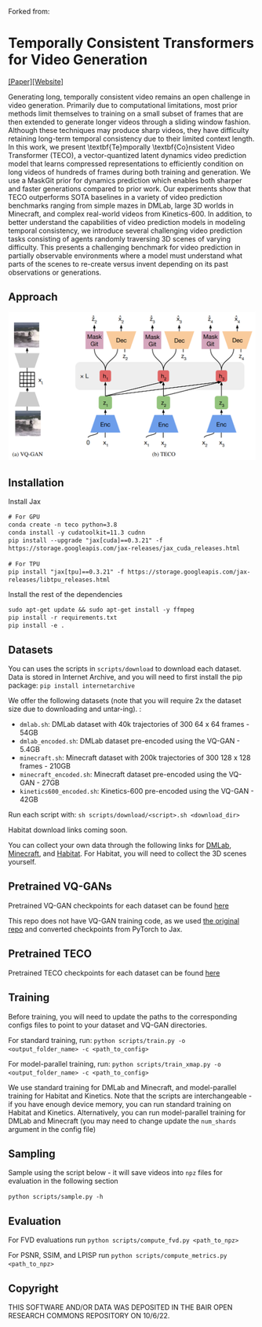 Forked from:

# Temporally Consistent Transformers for Video Generation

[[Paper]](https://arxiv.org/abs/2210.02396)[[Website]](https://wilson1yan.github.io/teco/index.html)

Generating long, temporally consistent video remains an open challenge in video generation. Primarily due to computational limitations, most prior methods limit themselves to training on a small subset of frames that are then extended to generate longer videos through a sliding window fashion. Although these techniques may produce sharp videos, they have difficulty retaining long-term temporal consistency due to their limited context length. In this work, we present \textbf{Te}mporally \textbf{Co}nsistent Video Transformer (TECO), a vector-quantized latent dynamics video prediction model that learns compressed representations to efficiently condition on long videos of hundreds of frames during both training and generation. We use a MaskGit prior for dynamics prediction which enables both sharper and faster generations compared to prior work. Our experiments show that TECO outperforms SOTA baselines in a variety of video prediction benchmarks ranging from simple mazes in DMLab, large 3D worlds in Minecraft, and complex real-world videos from Kinetics-600. In addition, to better understand the capabilities of video prediction models in modeling temporal consistency, we introduce several challenging video prediction tasks consisting of agents randomly traversing 3D scenes of varying difficulty. This presents a challenging benchmark for video prediction in partially observable environments where a model must understand what parts of the scenes to re-create versus invent depending on its past observations or generations.

## Approach
![TECO](TECO.png)

## Installation
Install Jax
```
# For GPU
conda create -n teco python=3.8
conda install -y cudatoolkit=11.3 cudnn
pip install --upgrade "jax[cuda]==0.3.21" -f https://storage.googleapis.com/jax-releases/jax_cuda_releases.html

# For TPU
pip install "jax[tpu]==0.3.21" -f https://storage.googleapis.com/jax-releases/libtpu_releases.html
```

Install the rest of the dependencies
```
sudo apt-get update && sudo apt-get install -y ffmpeg
pip install -r requirements.txt
pip install -e .
```

## Datasets
You can uses the scripts in `scripts/download` to download each dataset. Data is stored in Internet Archive, and you will need to first install the pip package: `pip install internetarchive`

We offer the following datasets (note that you will require 2x the dataset size due to downloading and untar-ing). :
* `dmlab.sh`: DMLab dataset with 40k trajectories of 300 64 x 64 frames - 54GB
* `dmlab_encoded.sh`: DMLab dataset pre-encoded using the VQ-GAN - 5.4GB
* `minecraft.sh`: Minecraft dataset with 200k trajectories of 300 128 x 128 frames - 210GB
* `minecraft_encoded.sh`: Minecraft dataset pre-encoded using the VQ-GAN - 27GB
* `kinetics600_encoded.sh`: Kinetics-600 pre-encoded using the VQ-GAN - 42GB

Run each script with: `sh scripts/download/<script>.sh <download_dir>`

Habitat download links coming soon.

You can collect your own data through the following links for [DMLab](https://github.com/wilson1yan/lab), [Minecraft](https://github.com/wilson1yan/collect-minecraft), and [Habitat](https://github.com/wilson1yan/collect-habitat). For Habitat, you will need to collect the 3D scenes yourself.

## Pretrained VQ-GANs

Pretrained VQ-GAN checkpoints for each dataset can be found [here](https://drive.google.com/drive/folders/10hAqVjoxte9OxYc7WIih_5OtwbdOxKoi?usp=sharing)

This repo does not have VQ-GAN training code, as we used [the original repo](https://github.com/CompVis/taming-transformers) and converted checkpoints from PyTorch to Jax.

## Pretrained TECO

Pretrained TECO checkpoints for each dataset can be found [here](https://drive.google.com/drive/folders/1k1O31RfE9_I_cvwQLENpYqsiAoVM8YQ3?usp=sharing)

## Training
Before training, you will need to update the paths to the corresponding configs files to point to your dataset and VQ-GAN directories.

For standard training, run:
```python scripts/train.py -o <output_folder_name> -c <path_to_config>```

For model-parallel training, run:
```python scripts/train_xmap.py -o <output_folder_name> -c <path_to_config>```

We use standard training for DMLab and Minecraft, and model-parallel training for Habitat and Kinetics. Note that the scripts are interchangeable - if you have enough device memory, you can run standard training on Habitat and Kinetics. Alternatively, you can run model-parallel training for DMLab and Minecraft (you may need to change update the `num_shards` argument in the config file)

## Sampling
Sample using the script below - it will save videos into `npz` files for evaluation in the following section

```python scripts/sample.py -h```

## Evaluation
For FVD evaluations run
```python scripts/compute_fvd.py <path_to_npz>```

For PSNR, SSIM, and LPISP run
```python scripts/compute_metrics.py <path_to_npz>```

## Copyright

THIS SOFTWARE AND/OR DATA WAS DEPOSITED IN THE BAIR OPEN RESEARCH COMMONS REPOSITORY ON 10/6/22.
